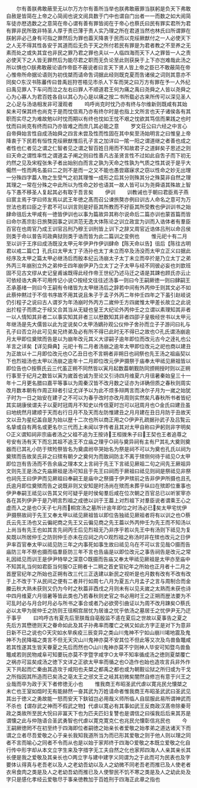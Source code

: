 <!-- { "loadSidebar": true } -->
　　尔有善朕弗敢蔽至无以尔万方尔有善所当举也朕弗敢蔽罪当朕躬是负天下弗敢自赦是皆简在上帝之心简阅也说文阅具数于门中也谓自门出者一一而数之如大阅简车徒亦厯选数之之意简在帝心谓有善有罪皆阅在于帝心也蔡氏曰民有罪实君所为君有罪非民所致非特圣人厚于责已薄于责人实乃理之所在君道当然也林氏曰所谓罪在朕躬非必己身有可指之罪然后为罪也葢天降衷于民而以克绥厥猷付之一人必使天下之人无不得其性各安于其道而后无负于天之所付若民有罪是为君者教之不至养之无素而处之或失其宜也非民之罪乃君之罪也夫以一人临四海而天下人之罪皆一人之责必使天下之人皆无罪然后为能尽君之职而无负论至此则获戾于上下亦岂难哉此汤之所以惧也○朕弗敢蔽论语作帝臣不蔽说者曰言天下贤人皆上帝之臣已不敢蔽简在帝心惟帝所命据论语则为初伐桀而请命吿词据此经则既克夏而吿诸侯之词则其意亦不同矣○东汉书陈蕃传曰昔禹廵狩苍梧见市杀人下车而哭之曰万方有罪在予一人外纪曰禹见罪人下车问而泣之左右曰罪人不顺道君王何为痛之禹曰尧舜之人皆以尧舜之心为心寡人为君百姓各自以其心为心是以痛之按二书所载必古来所传可以深见圣人之心足与汤诰相发非可漫观者
　　呜呼尚克时忱乃亦有终与尔维新则既咸有其始矣未可保其终也尚克于是而忱信焉乃亦有终尔时是也指上文所言也天子诸侯各有其职而实尽之为难故勉以时忱而期以有终也忱如王忱不艰之忱欲其笃信而果践之也时忱而曰尚克有终而曰乃亦皆难之而庶几其必能之意
　　罗文荘公曰六经之中言心自帝舜始言性自成汤始舜之四言未尝及性而性固在其中矣至汤始明言之曰惟皇上帝降衷于下民若有恒性克绥厥猷惟后孔子言之加详曰一隂一阳之谓道继之者善也成之者性也仁者见之谓之仁智者见之谓之智百姓日用而不知故君子之道鲜矣子思述之则曰天命之谓性率性之谓道孟子阐之则曰性善凡古圣贤言性不过如此自吿子而下初无灼然之见及宋程张朱子者出始别白而言之孰为天命之性孰为气质之性其说于是乎大僃然一性而两名虽曰二之则不是而一之又不能也愚尝寤寐求之窃以性命之妙无出理一分殊四字葢人物之生受气之初其理惟一成形之后其分则殊其分之殊莫非自然之理其理之一常在分殊之中此所以为性命之妙也语其一故人皆可以为尧舜语其殊故上智与下愚不移圣人复起其必有取于吾言矣
　　伊训
　　训教诫也于朝曰君臣焉子燕曰賔主焉于学曰师友焉以武王年徳之髙而召公谏旅獒亦例曰训古人命名之意可为万世法也若曰臣之于君不可以训言则是好臣其所教而不好臣其所受教也伊训训书之始肆命徂后太甲咸有一徳皆伊训也以事为篇故异其称尔说命后二篇亦训也蒙首篇而皆曰命尔髙宗肜日旅獒因事之训洪范无逸大体陈论之训立政宜为训而入诰体者有羣臣百官在也周官乃成王训官吕刑乃穆王训刑皆上训下之辞又周官近诰体吕刑以命吕侯则类于命以普告司政典狱则类于诰而皆为此二篇训之变例也
　　惟元祀十有二月至以训于王序曰成汤既没太甲元年伊尹作伊训肆命【陈天命以告】徂后【陈往古明君以戒二篇亡】孔氏曰太甲太丁子汤孙也太丁未立而卒及汤没而太甲立正义曰据此经序及太甲之篇太甲必继汤后而殷本纪云汤崩太子太丁未立而卒扵是乃立太丁之弟外丙三年崩别立外之弟仲壬四年崩伊尹乃立太丁之子太甲与经不同彼必妄也刘歆班固不见古文缪从史记皇甫谧既得此经作帝王世纪乃述马迁之语是其踈也顾氏亦云止可依经诰大典不可用传记小说○按经文往往述汤事一则曰今王嗣厥徳一则曰肆嗣王丕承基绪一则曰今王嗣有令绪皆为太甲继汤后之辞若中间有外丙仲壬则其文必不如此蔡仲黙过于不信书序故不用其说且朱子于孟子外丙二年仲壬四年之下虽引赵岐说仍引程子之说曰古人谓岁为年汤崩时外丙方二嵗仲壬方四嵗惟太甲差长故立之此说出扵程子而质之于经又合其当从无疑也皇王大纪论外丙仲壬之立谓以素理知其非者一以人情知其非者二以事实知其非者三以厯数知其非者四卲子皇极经世书以太甲元年继汤是先大儒皆以此为定说矣○太甲汤嫡孙观公仪仲子舍孙而立子子游问曰礼与孔子曰否立孙此可见矣兄终弟及必有所不得已此时无不得已之故也○孔氏谓汤崩逾月太甲即位奠殡而告是以为崩年改元其义大谬嗣子逾年即位而改元古今之逹礼也公羊言之详矣【详见舜典】元祀十有二月者汤崩之逾年太甲即位改元之祀也商以建丑为正故以十二月即位改元也○乙丑日也不言朔者非朔日也祠祭也先王汤之祖庙契以下也烈祖汤也太甲以汤崩之逾年十二月即位改元伊尹摄祭于庙奉太甲祗见厥祖皆以即位告也○按蔡氏云三代虽正朔不同然皆以寅月起数葢朝觐防同颁朔授时则以正朔行事至于纪月之数皆以寅为嵗首也诚为至论又引诗四月维夏六月徂暑秦始皇三十一年十二月更名腊曰嘉平等事以为周秦汉皆不改月数之证亦为详确但质之春秋则周实改月数本朝有作周正辩者引证尤详予以为此不烦多辩两言而决尔子月为一嵗之始犹子时为一日之始安在建子之不可以为春乎改时亦改月周则实然矣凡春秋所书者皆纪其实胡康侯谓夫子以夏时冠周月不知史以传信夏时岂可以冠周月也○金氏曰建丑虽曰地统然月建顺于天而右行日月不及天而左防惟建丑之月月建在丑日月防于丑故天文以丑为星纪盖自是为始以歴十二次也所以商正用之○伊尹孔疏据孙武子及吕覧云名挚或自有两名或更名尔三代而上未闻以字传者且其对太甲自称曰尹躬则非字明矣○正义谓知祠非宗庙者汤之父祖不追为王按诗王桓拨朱子曰王契也王者追尊之号安有汤有天下而忘其祖不追王不立庙之理乎○祠与奠异祠有主有尸其礼大奠则奠器而已其礼小防于殡殓祭皆名为奠虞祔卒哭始名为祭是祠不可以为奠也孔氏以祠为奠殡而告故吴氏非之曰殡有朝夕之奠何为而致祠防主不离于殡侧何待于祗见○太甲即位岂有告汤而不告余庙之理本文上言祠于先王下言祗见厥祖二句之间先王厥祖异文则先王是汤之先庙厥祖是汤可知且于先王曰祠而于厥祖曰祗见则祠是祭祗见非祭也祠先王曰伊尹而见厥祖曰奉嗣王是庙中之祭摄于伊尹殡前之告非伊尹所摄也且孔氏逾月即位奠殡而告之说既非则又安知是时汤尚在殡而未葬乎纵曰在殡即位重事也伊尹奉嗣王祗见以告其又何可疑乎是时侯甸羣后咸在位次朝之百官总已以听冡宰亦各在其列伊尹于是乃明言烈祖之成徳以训于王葢上对烈祖下对羣臣说者谓乘王心之虚而入之是也○天子七月而桐宫汤之墓所计逾年即位之时汤必已矣太甲宅忧伊尹摄祭故祠于先王又奉太甲以祗见厥祖皆以即位告独祗见厥祖者将有以训之也○蔡氏云先王汤也又云徧祀商之先王又云徧见商之先王葢以外丙仲壬为先王而不知汤以上尚当有先王也如其言先祠丙壬后见烈祖无乃非序乎若以先王中有汤则下祗见为复矣既以所居仲壬之防则仲壬亦未在应祠之内○观烈祖之称汤时非在殡也改元之日伊尹率百官奉太甲以祗见防三年之内事死如事生故曰祗见乌在不可以言见哉○摄而告庙防三年不祭也摄而临羣臣防三年不言也告庙是以即位改元之事告祠告是改元之常礼因祗见而训王是伊尹特举之深意○既摄而告庙又奉太甲祗见厥祖是太甲亦至庙中不知其礼当何如君臣当何服○正朔者十二朔之首史官纪年之所始也正月者十二月之首歴官纪年之所始也正朔有改三代三正迭建以新民之视听是也月数有改有不改有改于上不改于下从民间之便有二者并行如周七八月为夏五六月孟子之言与周制合而金縢云秋大熟未获则又仍为今时之秋葢非酉戌之月则未有以见夫嵗之太熟而未获也诗中四月维夏六月徂暑等皆此类也乃若春秋则史官之书必用时王之正朔而歴法要为不可乱时必与月合时月必与所书之事合或者乃必欲旁引曲证以为周不改月踈矣○蔡氏必以太甲为居仲壬之防则王徂桐宫居忧为居谁之忧乎依汤之墓居壬之忧伊尹无乃迂于事乎
　　曰呜呼古有夏先后至朕哉自亳殷监不逺在夏后之世故以夏事告之夏之先后方其懋徳则天之眷命如此及其子孙弗率而覆亡之祸又如此方字正是对下为意非日新不已之说也○天灾如水旱疾疫三辰变异之类山川鬼神不宁如山崩川竭地震及鬼神不为民降福之类言不但无天灾山川鬼神亦莫不安其位不但此等又次及鸟兽鱼鼈咸若其性遂其生皆天眷夏之先后而然也○山川鬼神亦莫不宁则神人毕安可知暨鸟兽鱼鼈咸若则民物咸阜可知要玩亦莫不字暨字咸字○太甲不知率循成汤之徳则夏桀覆亡之祸亦可监矣成汤之徳下文详之正欲太甲率而循之也○造作也始也造攻言兵非外作天下共起而亡秦由其造攻于咸阳也夫桀之都禹之都也或为朝觐讼狱之所归或为干戈之所指因其所造而已矣汤之亳太王之邠文王之岐其初微矣闇然自修岂有意于兴王之业哉而卒为政于天下者修徳无小也
　　惟我商王布昭圣武代虐以寛兆民允懐桀之未亡也王室如燬时无有能赫然一奋其武为万姓请命者惟我商王布昭圣武武曰圣武见其出于徳义之勇故能一怒而安天下鈇钺岂必用哉义师所临人自屈服此易所谓神武而不杀也【谓存武之神而不假武之物】代虐以寛必有其事如武王反商政汉髙帝除秦苛政之类故所至民大恱曰非冨天下也为匹夫匹妇复讐也是谓信之曰徯我后后来其苏是谓懐之此与仲虺语合圣武勇智也代虐以寛克寛克仁也兆民允懐彰信兆民也
　　今王嗣厥徳罔不在初至终于四海即位者嗣徳之始亲长者爱敬之始孝弟之道达诸天下而谓之立者尽吾爱敬之心于亲长我知我道所当为而已形其爱敬之则于他人则以理之同者不言而喻心之同者不令而从也是以始于家邦终于四海○爱敬之本既立爱敬之化自行传中形字却从本文立字生来及字措字无工夫自然之化也家邦四海人人亲其亲长其长便是我之爱敬及其亲长也○两立字与建中建字义同谓为之于此而可为民表也及字要体认得真与老吾老以及人之老幼吾幼以及人之幼微不同老吾老而推已及人使老者衣帛食肉之类是及人之老幼吾幼而推已及人使黎民不饥不寒之类是及人之幼此处及字只是感化孝经云爱敬尽于事亲徳教加于百姓刑于四海正此章之指也
